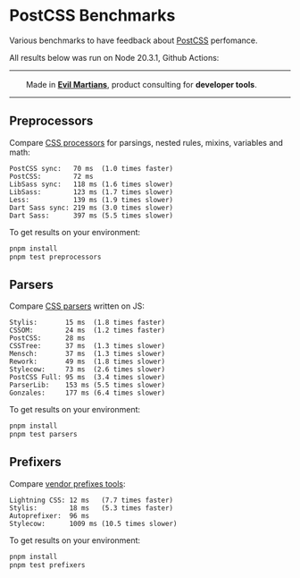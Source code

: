 # PostCSS Benchmarks

Various benchmarks to have feedback about [PostCSS] perfomance.

All results below was run on Node 20.3.1, Github Actions:

[PostCSS]: https://github.com/postcss/postcss

---

<img src="https://cdn.evilmartians.com/badges/logo-no-label.svg" alt="" width="22" height="16" />  Made in <b><a href="https://evilmartians.com/?utm_source=postcss&utm_campaign=devtools-button&utm_medium=github">Evil Martians</a></b>, product consulting for <b>developer tools</b>.

---


## Preprocessors

Compare [CSS processors] for parsings, nested rules, mixins, variables and math:

```
PostCSS sync:   70 ms  (1.0 times faster)
PostCSS:        72 ms
LibSass sync:   118 ms (1.6 times slower)
LibSass:        123 ms (1.7 times slower)
Less:           139 ms (1.9 times slower)
Dart Sass sync: 219 ms (3.0 times slower)
Dart Sass:      397 ms (5.5 times slower)
```

To get results on your environment:

```sh
pnpm install
pnpm test preprocessors
```

[CSS processors]: https://github.com/postcss/benchmark/blob/main/preprocessors.js


## Parsers

Compare [CSS parsers] written on JS:

```
Stylis:       15 ms  (1.8 times faster)
CSSOM:        24 ms  (1.2 times faster)
PostCSS:      28 ms
CSSTree:      37 ms  (1.3 times slower)
Mensch:       37 ms  (1.3 times slower)
Rework:       49 ms  (1.8 times slower)
Stylecow:     73 ms  (2.6 times slower)
PostCSS Full: 95 ms  (3.4 times slower)
ParserLib:    153 ms (5.5 times slower)
Gonzales:     177 ms (6.4 times slower)
```

To get results on your environment:

```sh
pnpm install
pnpm test parsers
```

[CSS parsers]: https://github.com/postcss/benchmark/blob/main/parsers.js


## Prefixers

Compare [vendor prefixes tools]:

```
Lightning CSS: 12 ms   (7.7 times faster)
Stylis:        18 ms   (5.3 times faster)
Autoprefixer:  96 ms
Stylecow:      1009 ms (10.5 times slower)
```

To get results on your environment:

```sh
pnpm install
pnpm test prefixers
```

[vendor prefixes tools]: https://github.com/postcss/benchmark/blob/main/prefixers.js

